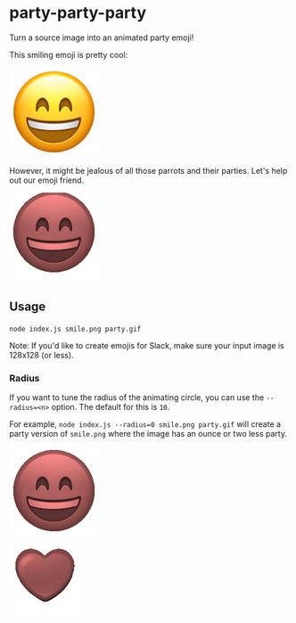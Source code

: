 # party-party-party
Turn a source image into an animated party emoji!

This smiling emoji is pretty cool:

![Smiling Emoji](./smile.png "Smiling Emoji")

However, it might be jealous of all those parrots and their parties. Let's help out our emoji friend.

![Party Smiling Emoji](./party-smile.gif "Party Smiling Emoji")

## Usage
`node index.js smile.png party.gif`

Note: If you'd like to create emojis for Slack, make sure your input image is 128x128 (or less).

### Radius
If you want to tune the radius of the animating circle, you can use the `--radius=<n>` option. The default for this is `10`.

For example, `node index.js --radius=0 smile.png party.gif` will create a party version of `smile.png` where the image has an ounce or two less party.

![Still Party Smile Emoji](./still-party-smile.gif "Still Party Smile Emoji")

![Party Heart Emoji](./heart.gif "Party Heart Emoji")
